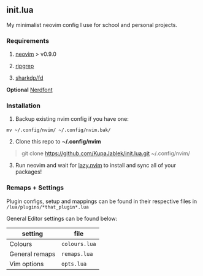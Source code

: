 ## init.lua

My minimalist neovim config I use for school and personal projects.

### Requirements

1. [neovim](https://github.com/neovim/neovim) > v0.9.0

2. [ripgrep](https://github.com/BurntSushi/ripgrep)

3. [sharkdp/fd](https://github.com/sharkdp/fd)

**Optional** [Nerdfont](https://www.nerdfonts.com/)

### Installation

1. Backup existing nvim config if you have one:

`mv ~/.config/nvim/ ~/.config/nvim.bak/`

2. Clone this repo to **~/.config/nvim**
> git clone https://github.com/KupaJablek/init.lua.git ~/.config/nvim/

3. Run neovim and wait for [lazy.nvim](https://github.com/folke/lazy.nvim) to install and sync all of your packages!

### Remaps + Settings

Plugin configs, setup and mappings can be found in their respective files in `/lua/plugins/*that_plugin*.lua`

General Editor settings can be found below:

|    setting     |      file     |
| -------------- | ------------- |
| Colours        | `colours.lua` |
| General remaps | `remaps.lua`  |
| Vim options    | `opts.lua`    |
